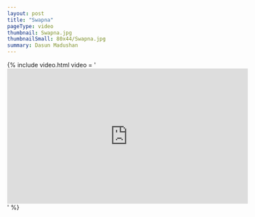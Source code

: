 ```yaml
---
layout: post
title: "Swapna"
pageType: video
thumbnail: Swapna.jpg
thumbnailSmall: 80x44/Swapna.jpg
summary: Dasun Madushan
---
```


{% include video.html video = '<iframe width="560" height="315" src="https://www.youtube.com/embed/aAQo6JAWhwc" frameborder="0" allowfullscreen></iframe>' %} 
